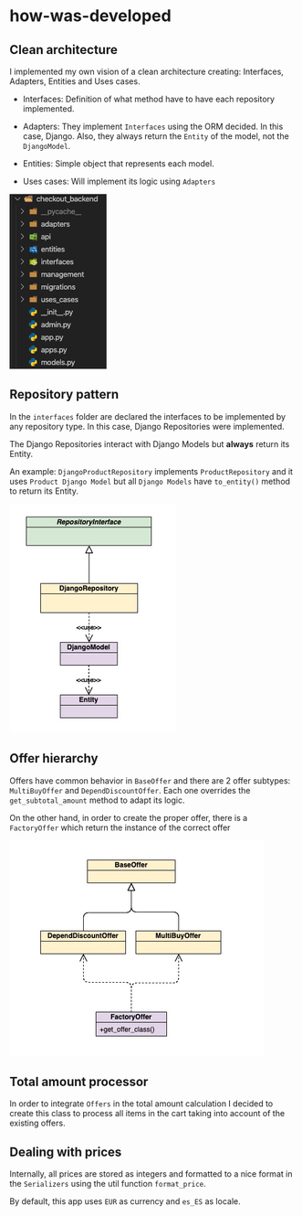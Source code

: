 # how-was-developed

## Clean architecture

I implemented my own vision of a clean architecture creating: Interfaces, Adapters, Entities and Uses cases.

- Interfaces: Definition of what method have to have each repository implemented.

- Adapters: They implement `Interfaces` using the ORM decided. In this case, Django. Also, they always return the `Entity` of the model, not the `DjangoModel`.

- Entities: Simple object that represents each model.

- Uses cases: Will implement its logic using `Adapters`

![Image](images/folders.png)

## Repository pattern

In the `interfaces` folder are declared the interfaces to be implemented by any repository type. In this case, Django Repositories were implemented.

The Django Repositories interact with Django Models but **always** return its Entity. 

An example: `DjangoProductRepository` implements `ProductRepository` and it uses `Product Django Model` but all `Django Models` have `to_entity()` method to return its Entity.

![Image](images/repositories.png)

## Offer hierarchy

Offers have common behavior in `BaseOffer` and there are 2 offer subtypes: `MultiBuyOffer` and `DependDiscountOffer`. Each one overrides the `get_subtotal_amount` method to adapt its logic.

On the other hand, in order to create the proper offer, there is a `FactoryOffer` which return the instance of the correct offer

![Image](images/offers.png)

## Total amount processor

In order to integrate `Offers` in the total amount calculation I decided to create this class to process all items in the cart taking into account of the existing offers.

## Dealing with prices

Internally, all prices are stored as integers and formatted to a nice format in the `Serializers` using the util function `format_price`.

By default, this app uses `EUR` as currency and `es_ES` as locale.